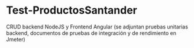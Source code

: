 # Test-ProductosSantander
 CRUD backend NodeJS y Frontend Angular (se adjuntan pruebas unitarias backend, documentos de pruebas de integración y de rendimiento en Jmeter)

